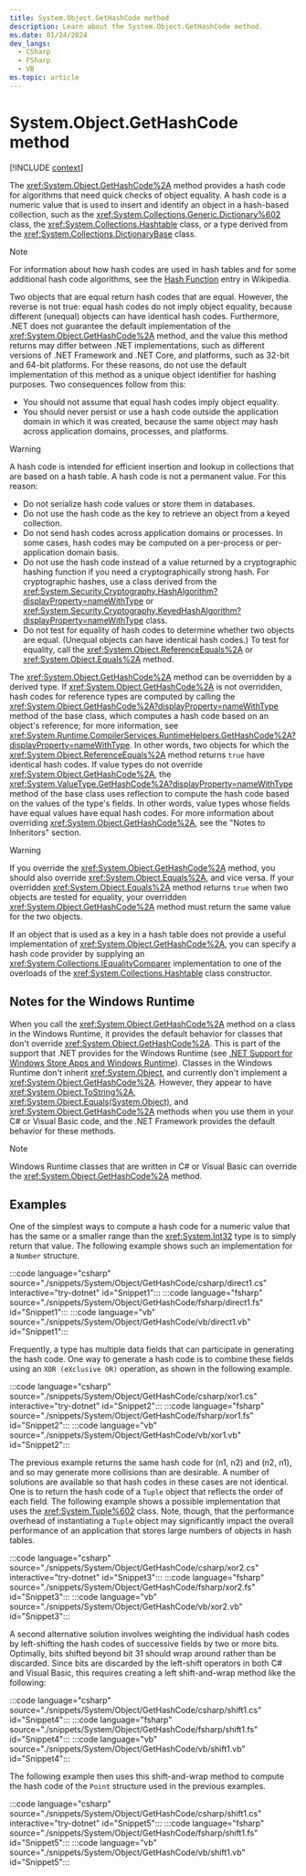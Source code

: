 ```yaml
---
title: System.Object.GetHashCode method
description: Learn about the System.Object.GetHashCode method.
ms.date: 01/24/2024
dev_langs:
  - CSharp
  - FSharp
  - VB
ms.topic: article
---
```

# System.Object.GetHashCode method

[!INCLUDE [context](includes/context.md)]

The <xref:System.Object.GetHashCode%2A> method provides a hash code for algorithms that need quick checks of object equality. A hash code is a numeric value that is used to insert and identify an object in a hash-based collection, such as the <xref:System.Collections.Generic.Dictionary%602> class, the <xref:System.Collections.Hashtable> class, or a type derived from the <xref:System.Collections.DictionaryBase> class.

> [!NOTE]
> For information about how hash codes are used in hash tables and for some additional hash code algorithms, see the [Hash Function](https://en.wikipedia.org/wiki/Hash_function) entry in Wikipedia.

Two objects that are equal return hash codes that are equal. However, the reverse is not true: equal hash codes do not imply object equality, because different (unequal) objects can have identical hash codes. Furthermore, .NET does not guarantee the default implementation of the <xref:System.Object.GetHashCode%2A> method, and the value this method returns may differ between .NET implementations, such as different versions of .NET Framework and .NET Core, and platforms, such as 32-bit and 64-bit platforms. For these reasons, do not use the default implementation of this method as a unique object identifier for hashing purposes. Two consequences follow from this:

- You should not assume that equal hash codes imply object equality.
- You should never persist or use a hash code outside the application domain in which it was created, because the same object may hash across application domains, processes, and platforms.

> [!WARNING]
> A hash code is intended for efficient insertion and lookup in collections that are based on a hash table. A hash code is not a permanent value. For this reason:
>
> - Do not serialize hash code values or store them in databases.
> - Do not use the hash code as the key to retrieve an object from a keyed collection.
> - Do not send hash codes across application domains or processes. In some cases, hash codes may be computed on a per-process or per-application domain basis.
> - Do not use the hash code instead of a value returned by a cryptographic hashing function if you need a cryptographically strong hash. For cryptographic hashes, use a class derived from the <xref:System.Security.Cryptography.HashAlgorithm?displayProperty=nameWithType> or <xref:System.Security.Cryptography.KeyedHashAlgorithm?displayProperty=nameWithType> class.
> - Do not test for equality of hash codes to determine whether two objects are equal. (Unequal objects can have identical hash codes.) To test for equality, call the <xref:System.Object.ReferenceEquals%2A> or <xref:System.Object.Equals%2A> method.

The <xref:System.Object.GetHashCode%2A> method can be overridden by a derived type. If <xref:System.Object.GetHashCode%2A> is not overridden, hash codes for reference types are computed by calling the <xref:System.Object.GetHashCode%2A?displayProperty=nameWithType> method of the base class, which computes a hash code based on an object's reference; for more information, see <xref:System.Runtime.CompilerServices.RuntimeHelpers.GetHashCode%2A?displayProperty=nameWithType>. In other words, two objects for which the <xref:System.Object.ReferenceEquals%2A> method returns `true` have identical hash codes. If value types do not override <xref:System.Object.GetHashCode%2A>, the <xref:System.ValueType.GetHashCode%2A?displayProperty=nameWithType> method of the base class uses reflection to compute the hash code based on the values of the type's fields. In other words, value types whose fields have equal values have equal hash codes. For more information about overriding <xref:System.Object.GetHashCode%2A>, see the "Notes to Inheritors" section.

> [!WARNING]
> If you override the <xref:System.Object.GetHashCode%2A> method, you should also override <xref:System.Object.Equals%2A>, and vice versa. If your overridden <xref:System.Object.Equals%2A> method returns `true` when two objects are tested for equality, your overridden <xref:System.Object.GetHashCode%2A> method must return the same value for the two objects.

If an object that is used as a key in a hash table does not provide a useful implementation of <xref:System.Object.GetHashCode%2A>, you can specify a hash code provider by supplying an <xref:System.Collections.IEqualityComparer> implementation to one of the overloads of the <xref:System.Collections.Hashtable> class constructor.

## Notes for the Windows Runtime

When you call the <xref:System.Object.GetHashCode%2A> method on a class in the Windows Runtime, it provides the default behavior for classes that don't override <xref:System.Object.GetHashCode%2A>. This is part of the support that .NET provides for the Windows Runtime (see [.NET Support for Windows Store Apps and Windows Runtime](/dotnet/standard/cross-platform/support-for-windows-store-apps-and-windows-runtime)). Classes in the Windows Runtime don't inherit <xref:System.Object>, and currently don't implement a <xref:System.Object.GetHashCode%2A>. However, they appear to have <xref:System.Object.ToString%2A>, <xref:System.Object.Equals(System.Object)>, and <xref:System.Object.GetHashCode%2A> methods when you use them in your C# or Visual Basic code, and the .NET Framework provides the default behavior for these methods.

> [!NOTE]
> Windows Runtime classes that are written in C# or Visual Basic can override the <xref:System.Object.GetHashCode%2A> method.

## Examples

One of the simplest ways to compute a hash code for a numeric value that has the same or a smaller range than the <xref:System.Int32> type is to simply return that value. The following example shows such an implementation for a `Number` structure.

:::code language="csharp" source="./snippets/System/Object/GetHashCode/csharp/direct1.cs" interactive="try-dotnet" id="Snippet1":::
:::code language="fsharp" source="./snippets/System/Object/GetHashCode/fsharp/direct1.fs" id="Snippet1":::
:::code language="vb" source="./snippets/System/Object/GetHashCode/vb/direct1.vb" id="Snippet1":::

Frequently, a type has multiple data fields that can participate in generating the hash code. One way to generate a hash code is to combine these fields using an `XOR (eXclusive OR)` operation, as shown in the following example.

:::code language="csharp" source="./snippets/System/Object/GetHashCode/csharp/xor1.cs" interactive="try-dotnet" id="Snippet2":::
:::code language="fsharp" source="./snippets/System/Object/GetHashCode/fsharp/xor1.fs" id="Snippet2":::
:::code language="vb" source="./snippets/System/Object/GetHashCode/vb/xor1.vb" id="Snippet2":::

The previous example returns the same hash code for (n1, n2) and (n2, n1), and so may generate more collisions than are desirable. A number of solutions are available so that hash codes in these cases are not identical. One is to return the hash code of a `Tuple` object that reflects the order of each field. The following example shows a possible implementation that uses the <xref:System.Tuple%602> class. Note, though, that the performance overhead of instantiating a `Tuple` object may significantly impact the overall performance of an application that stores large numbers of objects in hash tables.

:::code language="csharp" source="./snippets/System/Object/GetHashCode/csharp/xor2.cs" interactive="try-dotnet" id="Snippet3":::
:::code language="fsharp" source="./snippets/System/Object/GetHashCode/fsharp/xor2.fs" id="Snippet3":::
:::code language="vb" source="./snippets/System/Object/GetHashCode/vb/xor2.vb" id="Snippet3":::

A second alternative solution involves weighting the individual hash codes by left-shifting the hash codes of successive fields by two or more bits. Optimally, bits shifted beyond bit 31 should wrap around rather than be discarded. Since bits are discarded by the left-shift operators in both C# and Visual Basic, this requires creating a left shift-and-wrap method like the following:

:::code language="csharp" source="./snippets/System/Object/GetHashCode/csharp/shift1.cs" id="Snippet4":::
:::code language="fsharp" source="./snippets/System/Object/GetHashCode/fsharp/shift1.fs" id="Snippet4":::
:::code language="vb" source="./snippets/System/Object/GetHashCode/vb/shift1.vb" id="Snippet4":::

The following example then uses this shift-and-wrap method to compute the hash code of the `Point` structure used in the previous examples.

:::code language="csharp" source="./snippets/System/Object/GetHashCode/csharp/shift1.cs" interactive="try-dotnet" id="Snippet5":::
:::code language="fsharp" source="./snippets/System/Object/GetHashCode/fsharp/shift1.fs" id="Snippet5":::
:::code language="vb" source="./snippets/System/Object/GetHashCode/vb/shift1.vb" id="Snippet5":::
